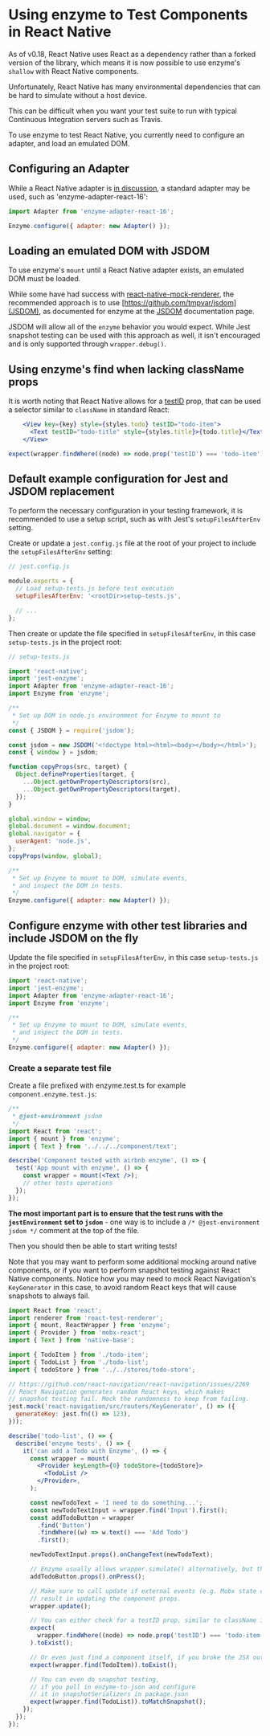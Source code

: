 # Using enzyme to Test Components in React Native

As of v0.18, React Native uses React as a dependency rather than a forked version of the library,
which means it is now possible to use enzyme's `shallow` with React Native components.

Unfortunately, React Native has many environmental dependencies that can be hard to simulate without
a host device.

This can be difficult when you want your test suite to run with typical Continuous Integration servers
such as Travis.

To use enzyme to test React Native, you currently need to configure an adapter, and load an emulated DOM.

## Configuring an Adapter

While a React Native adapter is [in discussion](https://github.com/airbnb/enzyme/issues/1436),
a standard adapter may be used, such as 'enzyme-adapter-react-16':

```jsx
import Adapter from 'enzyme-adapter-react-16';

Enzyme.configure({ adapter: new Adapter() });
```

## Loading an emulated DOM with JSDOM

To use enzyme's `mount` until a React Native adapter exists, an emulated DOM must be loaded.

While some have had success with [react-native-mock-renderer](https://github.com/Root-App/react-native-mock-render),
the recommended approach is to use [https://github.com/tmpvar/jsdom](JSDOM),
as documented for enzyme at the [JSDOM](https://airbnb.io/enzyme/docs/guides/jsdom.html) documentation page.

JSDOM will allow all of the `enzyme` behavior you would expect. While Jest snapshot testing can be used with
this approach as well, it isn't encouraged and is only supported through `wrapper.debug()`.

## Using enzyme's find when lacking className props

It is worth noting that React Native allows for a [testID](https://facebook.github.io/react-native/docs/view#testid)
prop, that can be used a selector similar to `className` in standard React:

<!-- eslint no-unused-expressions: 0, semi: 0 -->
```jsx
    <View key={key} style={styles.todo} testID="todo-item">
      <Text testID="todo-title" style={styles.title}>{todo.title}</Text>
    </View>
```

```jsx
expect(wrapper.findWhere((node) => node.prop('testID') === 'todo-item')).toExist();
```

## Default example configuration for Jest and JSDOM replacement

To perform the necessary configuration in your testing framework, it is recommended to use a setup script,
such as with Jest's `setupFilesAfterEnv` setting.

Create or update a `jest.config.js` file at the root of your project to include the `setupFilesAfterEnv` setting:

```jsx
// jest.config.js

module.exports = {
  // Load setup-tests.js before test execution
  setupFilesAfterEnv: '<rootDir>setup-tests.js',

  // ...
};
```

Then create or update the file specified in `setupFilesAfterEnv`, in this case `setup-tests.js` in the project root:

```jsx
// setup-tests.js

import 'react-native';
import 'jest-enzyme';
import Adapter from 'enzyme-adapter-react-16';
import Enzyme from 'enzyme';

/**
 * Set up DOM in node.js environment for Enzyme to mount to
 */
const { JSDOM } = require('jsdom');

const jsdom = new JSDOM('<!doctype html><html><body></body></html>');
const { window } = jsdom;

function copyProps(src, target) {
  Object.defineProperties(target, {
    ...Object.getOwnPropertyDescriptors(src),
    ...Object.getOwnPropertyDescriptors(target),
  });
}

global.window = window;
global.document = window.document;
global.navigator = {
  userAgent: 'node.js',
};
copyProps(window, global);

/**
 * Set up Enzyme to mount to DOM, simulate events,
 * and inspect the DOM in tests.
 */
Enzyme.configure({ adapter: new Adapter() });
```

## Configure enzyme with other test libraries and include JSDOM on the fly

Update the file specified in `setupFilesAfterEnv`, in this case `setup-tests.js` in the project root:

```jsx
import 'react-native';
import 'jest-enzyme';
import Adapter from 'enzyme-adapter-react-16';
import Enzyme from 'enzyme';

/**
 * Set up Enzyme to mount to DOM, simulate events,
 * and inspect the DOM in tests.
 */
Enzyme.configure({ adapter: new Adapter() });
```

### Create a separate test file

Create a file prefixed with enzyme.test.ts for example `component.enzyme.test.js`:

```jsx
/**
 * @jest-environment jsdom
 */
import React from 'react';
import { mount } from 'enzyme';
import { Text } from '../../../component/text';

describe('Component tested with airbnb enzyme', () => {
  test('App mount with enzyme', () => {
    const wrapper = mount(<Text />);
    // other tests operations
  });
});
```

**The most important part is to ensure that the test runs with the `jestEnvironment` set to `jsdom`** - one way is to include a `/* @jest-environment jsdom */` comment at the top of the file.



Then you should then be able to start writing tests!

Note that you may want to perform some additional mocking around native components,
or if you want to perform snapshot testing against React Native components. Notice
how you may need to mock React Navigation's `KeyGenerator` in this case, to avoid
random React keys that will cause snapshots to always fail.

```jsx
import React from 'react';
import renderer from 'react-test-renderer';
import { mount, ReactWrapper } from 'enzyme';
import { Provider } from 'mobx-react';
import { Text } from 'native-base';

import { TodoItem } from './todo-item';
import { TodoList } from './todo-list';
import { todoStore } from '../../stores/todo-store';

// https://github.com/react-navigation/react-navigation/issues/2269
// React Navigation generates random React keys, which makes
// snapshot testing fail. Mock the randomness to keep from failing.
jest.mock('react-navigation/src/routers/KeyGenerator', () => ({
  generateKey: jest.fn(() => 123),
}));

describe('todo-list', () => {
  describe('enzyme tests', () => {
    it('can add a Todo with Enzyme', () => {
      const wrapper = mount(
        <Provider keyLength={0} todoStore={todoStore}>
          <TodoList />
        </Provider>,
      );

      const newTodoText = 'I need to do something...';
      const newTodoTextInput = wrapper.find('Input').first();
      const addTodoButton = wrapper
        .find('Button')
        .findWhere((w) => w.text() === 'Add Todo')
        .first();

      newTodoTextInput.props().onChangeText(newTodoText);

      // Enzyme usually allows wrapper.simulate() alternatively, but this doesn't support 'press' events.
      addTodoButton.props().onPress();

      // Make sure to call update if external events (e.g. Mobx state changes)
      // result in updating the component props.
      wrapper.update();

      // You can either check for a testID prop, similar to className in React:
      expect(
        wrapper.findWhere((node) => node.prop('testID') === 'todo-item'),
      ).toExist();

      // Or even just find a component itself, if you broke the JSX out into its own component:
      expect(wrapper.find(TodoItem)).toExist();

      // You can even do snapshot testing,
      // if you pull in enzyme-to-json and configure
      // it in snapshotSerializers in package.json
      expect(wrapper.find(TodoList)).toMatchSnapshot();
    });
  });
});
```
